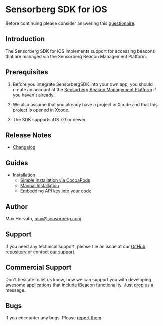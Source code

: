 # Sensorberg SDK for iOS

Before continuing please consider answering this [questionaire](https://docs.google.com/a/sensorberg.com/forms/d/1EvQFPimFyLQBzoWtGNr83Iovx0T6UlnLJqTur5Tz8Kw/viewform).

## Introduction

The Sensorberg SDK for iOS implements support for accessing beacons that are managed via the Sensorberg Beacon Management Platform.

## Prerequisites

1. Before you integrate SensorbergSDK into your own app, you should create an account at the [Sensorberg Beacon Management Platform](https://manage.sensorberg.com) if you haven't already.

2. We also assume that you already have a project in Xcode and that this project is opened in Xcode.

3. The SDK supports iOS 7.0 or newer.

## Release Notes

* [Changelog](Changelog)

## Guides

* Installation
    * [Simple Installation via CocoaPods](Guide-CocoaPods-Installation)
    * [Manual Installation](Guide-Manual-Installation)
    * [Embedding API key into your code](Guide-API-Key)

## Author

Max Horvath, max@sensorberg.com

## Support

If you need any technical support, please file an issue at our [GitHub repository](https://github.com/sensorberg-dev/ios-sdk/issues/new) or contact [our support](http://support.sensorberg.com/hc/en-us/requests/new).

## Commercial Support

Don't hesitate to let us know, how we can support you with developing awesome applications that include iBeacon functionality. Just [drop us](mailto:support@beaconinside.com) a message.

## Bugs

If you encounter any bugs. Please [report them](https://github.com/sensorberg-dev/ios-sdk/issues).

